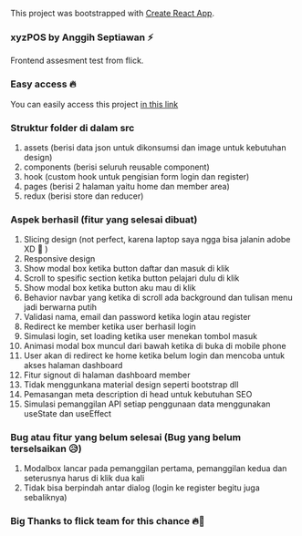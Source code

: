 This project was bootstrapped with [Create React App](https://github.com/facebook/create-react-app).

### xyzPOS by Anggih Septiawan ⚡

Frontend assesment test from flick.

### Easy access 🔥

You can easily access this project [in this link](https://xyzpos.netlify.app)

### Struktur folder di dalam src

1. assets (berisi data json untuk dikonsumsi dan image untuk kebutuhan design)
2. components (berisi seluruh reusable component)
3. hook (custom hook untuk pengisian form login dan register)
4. pages (berisi 2 halaman yaitu home dan member area)
5. redux (berisi store dan reducer)

### Aspek berhasil (fitur yang selesai dibuat)

1. Slicing design (not perfect, karena laptop saya ngga bisa jalanin adobe XD 🙏 )
2. Responsive design
3. Show modal box ketika button daftar dan masuk di klik
4. Scroll to spesific section ketika button pelajari dulu di klik
5. Show modal box ketika button aku mau di klik
6. Behavior navbar yang ketika di scroll ada background dan tulisan menu jadi berwarna putih
7. Validasi nama, email dan password ketika login atau register
8. Redirect ke member ketika user berhasil login
9. Simulasi login, set loading ketika user menekan tombol masuk
10. Animasi modal box muncul dari bawah ketika di buka di mobile phone
11. User akan di redirect ke home ketika belum login dan mencoba untuk akses halaman dashboard
12. Fitur signout di halaman dashboard member
13. Tidak menggunkana material design seperti bootstrap dll
14. Pemasangan meta description di head untuk kebutuhan SEO
15. Simulasi pemanggilan API setiap penggunaan data menggunakan useState dan useEffect

### Bug atau fitur yang belum selesai (Bug yang belum terselsaikan 😥)

1. Modalbox lancar pada pemanggilan pertama, pemanggilan kedua dan seterusnya harus di klik dua kali
2. Tidak bisa berpindah antar dialog (login ke register begitu juga sebaliknya)

### Big Thanks to flick team for this chance 🔥🙏
